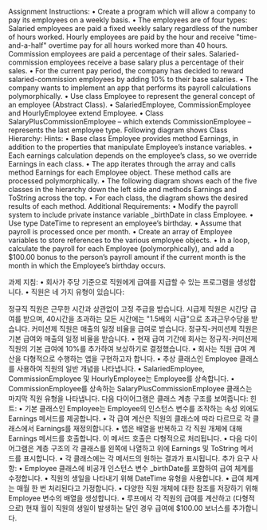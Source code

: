 Assignment Instructions:
• Create a program which will allow a company to pay its employees on a weekly basis.
• The employees are of four types:
Salaried employees are paid a fixed weekly salary regardless of the number of hours worked.
Hourly employees are paid by the hour and receive "time-and-a-half" overtime pay for all 
hours worked more than 40 hours.
Commission employees are paid a percentage of their sales.
Salaried-commission employees receive a base salary plus a percentage of their sales.
• For the current pay period, the company has decided to reward salaried-commission 
employees by adding 10% to their base salaries.
• The company wants to implement an app that performs its payroll calculations 
polymorphically.
• Use class Employee to represent the general concept of an employee (Abstract Class).
• SalariedEmployee, CommissionEmployee and HourlyEmployee extend Employee.
• Class SalaryPlusCommissionEmployee – which extends CommissionEmployee –
represents the last employee type.
Following diagram shows Class Hierarchy:
Hints:
• Base class Employee provides method Earnings, in addition to the properties that 
manipulate Employee’s instance variables.
• Each earnings calculation depends on the employee’s class, so we override Earnings in 
each class.
• The app iterates through the array and calls method Earnings for each Employee object. 
These method calls are processed polymorphically.
• The following diagram shows each of the five classes in the hierarchy down the left side 
and methods Earnings and ToString across the top.
• For each class, the diagram shows the desired results of each method.
Additional Requirements:
• Modify the payroll system to include private instance variable _birthDate in class 
Employee.
• Use type DateTime to represent an employee’s birthday.
• Assume that payroll is processed once per month.
• Create an array of Employee variables to store references to the various employee 
objects.
• In a loop, calculate the payroll for each Employee (polymorphically), and add a $100.00 
bonus to the person’s payroll amount if the current month is the month in which the 
Employee’s birthday occurs.



과제 지침:
• 회사가 주당 기준으로 직원에게 급여를 지급할 수 있는 프로그램을 생성합니다.
• 직원은 네 가지 유형이 있습니다:

정규직 직원은 근무한 시간과 상관없이 고정 주급을 받습니다.
시급제 직원은 시간당 급여를 받으며, 40시간을 초과하는 모든 시간에는 "1.5배의 시급"으로 초과근무수당을 받습니다.
커미션제 직원은 매출의 일정 비율을 급여로 받습니다.
정규직-커미션제 직원은 기본 급여와 매출의 일정 비율을 받습니다.
• 현재 급여 기간에 회사는 정규직-커미션제 직원의 기본 급여에 10%를 추가하여 보상하기로 결정했습니다.
• 회사는 직원 급여 계산을 다형적으로 수행하는 앱을 구현하고자 합니다.
• 추상 클래스인 Employee 클래스를 사용하여 직원의 일반 개념을 나타냅니다.
• SalariedEmployee, CommissionEmployee 및 HourlyEmployee는 Employee를 상속합니다.
• CommissionEmployee를 상속하는 SalaryPlusCommissionEmployee 클래스는 마지막 직원 유형을 나타냅니다.
다음 다이어그램은 클래스 계층 구조를 보여줍니다:
힌트:
• 기본 클래스인 Employee는 Employee의 인스턴스 변수를 조작하는 속성 외에도 Earnings 메서드를 제공합니다.
• 각 급여 계산은 직원의 클래스에 따라 다르므로 각 클래스에서 Earnings를 재정의합니다.
• 앱은 배열을 반복하고 각 직원 개체에 대해 Earnings 메서드를 호출합니다. 이 메서드 호출은 다형적으로 처리됩니다.
• 다음 다이어그램은 계층 구조의 각 클래스를 왼쪽에 나열하고 위에 Earnings 및 ToString 메서드를 표시합니다.
• 각 클래스에는 각 메서드의 원하는 결과가 표시됩니다.
추가 요구 사항:
• Employee 클래스에 비공개 인스턴스 변수 _birthDate를 포함하여 급여 체계를 수정합니다.
• 직원의 생일을 나타내기 위해 DateTime 유형을 사용합니다.
• 급여 체계는 매월 한 번 처리된다고 가정합니다.
• 다양한 직원 개체에 대한 참조를 저장하기 위해 Employee 변수의 배열을 생성합니다.
• 루프에서 각 직원의 급여를 계산하고 (다형적으로) 현재 월이 직원의 생일이 발생하는 달인 경우 급여에 $100.00 보너스를 추가합니다.
